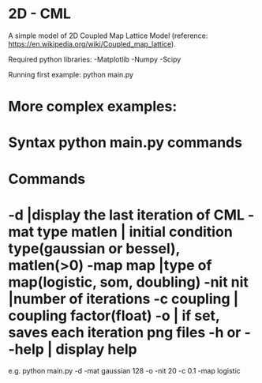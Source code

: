 # 2D - CML
A simple model of 2D Coupled Map Lattice Model (reference: https://en.wikipedia.org/wiki/Coupled_map_lattice).

Required python libraries:
  -Matplotlib
  -Numpy
  -Scipy

Running first example:
python main.py

More complex examples:
================================
Syntax
python main.py commands
================================
Commands
================================
-d                  |display the last iteration of CML
-mat type matlen    | initial condition type(gaussian or bessel), matlen(>0)
-map map            |type of map(logistic, som, doubling)
-nit nit            |number of iterations
-c coupling         | coupling factor(float)
-o                  | if set, saves each iteration png files
-h or --help        | display help
================================
e.g.
python main.py -d -mat gaussian 128 -o -nit 20 -c 0.1 -map logistic

